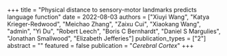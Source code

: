 +++
title = "Physical distance to sensory-motor landmarks predicts language function"
date = 2022-08-03
authors = ["Xiuyi Wang", "Katya Krieger-Redwood", "Meichao Zhang", "Zaixu Cui", "Xiaokang Wang", "admin", "Yi Du", "Robert Leech", "Boris C Bernhardt", "Daniel S Margulies", "Jonathan Smallwood", "Elizabeth Jefferies"]
publication_types = ["2"]
abstract = ""
featured = false
publication = "*Cerebral Cortex*"
+++

